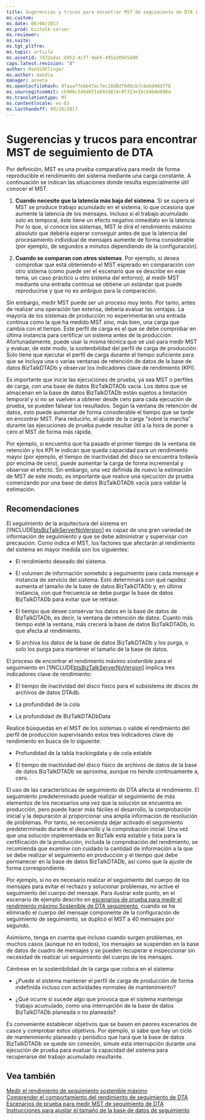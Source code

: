```yaml
---
title: Sugerencias y trucos para encontrar MST de seguimiento de DTA | Documentos de Microsoft
ms.custom: 
ms.date: 06/08/2017
ms.prod: biztalk-server
ms.reviewer: 
ms.suite: 
ms.tgt_pltfrm: 
ms.topic: article
ms.assetid: 7d72e4ac-d952-4cff-9a65-491e20945d40
caps.latest.revision: "8"
author: MandiOhlinger
ms.author: mandia
manager: anneta
ms.openlocfilehash: 9faaaf7ebb47ac7ec18d8df6d8cb7c6ebd48d7f8
ms.sourcegitcommit: cb908c540d8f1a692d01dc8f313e16cb4b4e696d
ms.translationtype: MT
ms.contentlocale: es-ES
ms.lasthandoff: 09/20/2017
---
```

# <a name="tips-and-tricks-for-finding-mst-of-dta-tracking"></a>Sugerencias y trucos para encontrar MST de seguimiento de DTA
Por definición, MST es una prueba comparativa para medir de forma reproducible el rendimiento del sistema mediante una carga constante. A continuación se indican las situaciones donde resulta especialmente útil conocer el MST.  
  
1.  **Cuando necesite que la latencia más baja del sistema**. Si se supera el MST se produce trabajo acumulado en el sistema, lo que ocasiona que aumente la latencia de los mensajes. Incluso si el trabajo acumulado solo es temporal, éste tiene un efecto negativo inmediato en la latencia. Por lo que, si conoce los sistemas, MST le dirá el rendimiento máximo absoluto que debería esperar conseguir antes de que la latencia del procesamiento individual de mensajes aumente de forma considerable (por ejemplo, de segundos a minutos dependiendo de la configuración).  
  
2.  **Cuando se comparan con otros sistemas**. Por ejemplo, si desea comprobar que está obteniendo el MST esperado en comparación con otro sistema (como puede ser el escenario que se describe en este tema, un caso práctico u otro sistema del entorno); al medir MST mediante una entrada continua se obtiene un estándar que puede reproducirse y que no es ambiguo para la comparación.  
  
 Sin embargo, medir MST puede ser un proceso muy lento. Por tanto, antes de realizar una operación tan extensa, debería evaluar las ventajas. La mayoría de los sistemas de producción no experimentarán una entrada continua como la que ha medido MST sino, más bien, una carga que cambia con el tiempo. Este perfil de carga es el que se debe comprobar en última instancia para certificar un sistema antes de la producción. Afortunadamente, puede usar la misma técnica que se usó para medir MST y evaluar, de este modo, la sostenibilidad del perfil de carga de producción. Solo tiene que ejecutar el perfil de carga durante el tiempo suficiente para que se incluya una o varias ventanas de retención de datos de la base de datos BizTalkDTADb y observar los indicadores clave de rendimiento (KPI).  
  
 Es importante que inicie las ejecuciones de prueba, ya sea MST o perfiles de carga, con una base de datos BizTalkDTADb vacía. Los datos que se almacenan en la base de datos BizTalkDTADb están sujetos a limitación temporal y si no se vuelven a obtener desde cero para cada ejecución de prueba, se pueden falsear los resultados. Según la ventana de retención de datos, esto puede aumentar de forma considerable el tiempo que se tarde en encontrar MST. Para reducirlo, el ajuste de la carga "sobre la marcha" durante las ejecuciones de prueba puede resultar útil a la hora de poner a cero el MST de forma más rápida.  
  
 Por ejemplo, si encuentra que ha pasado el primer tiempo de la ventana de retención y los KPI le indican que queda capacidad para un rendimiento mayor (por ejemplo, el tiempo de inactividad del disco se encuentra todavía por encima de cero), puede aumentar la carga de forma incremental y observar el efecto. Sin embargo, una vez definida de nuevo la estimación de MST de este modo, es importante que realice una ejecución de prueba comenzando por una base de datos BizTalkDTADb vacía para validar la estimación.  
  
## <a name="recommendations"></a>Recomendaciones  
 El seguimiento de la arquitectura del sistema en [!INCLUDE[btsBizTalkServerNoVersion](../includes/btsbiztalkservernoversion-md.md)] es capaz de una gran variedad de información de seguimiento y que se debe administrar y supervisar con precaución. Como indica el MST, los factores que afectarán al rendimiento del sistema en mayor medida son los siguientes:  
  
-   El rendimiento deseado del sistema.  
  
-   El volumen de información sometido a seguimiento para cada mensaje e instancia de servicio del sistema. Esto determinará con qué rapidez aumenta el tamaño de la base de datos BizTalkDTADb y, en última instancia, con qué frecuencia se debe purgar la base de datos BizTalkDTADb para evitar que se retrase.  
  
-   El tiempo que desee conservar los datos en la base de datos de BizTalkDTADb, es decir, la ventana de retención de datos. Cuanto más tiempo esté la ventana, más crecerá la base de datos BizTalkDTADb, lo que afecta al rendimiento.  
  
-   Si archiva los datos de la base de datos BizTalkDTADb y los purga, o solo los purga para mantener el tamaño de la base de datos.  
  
 El proceso de encontrar el rendimiento máximo sostenible para el seguimiento en [!INCLUDE[btsBizTalkServerNoVersion](../includes/btsbiztalkservernoversion-md.md)] implica tres indicadores clave de rendimiento:  
  
-   El tiempo de inactividad del disco físico para el subsistema de discos de archivos de datos DTAdb.  
  
-   La profundidad de la cola  
  
-   La profundidad de BizTalkDTADbData  
  
 Realice búsquedas en el MST de los sistemas o valide el rendimiento del perfil de producción supervisando estos tres indicadores clave de rendimiento en busca de lo siguiente:  
  
-   Profundidad de la tabla trackingdata y de cola estable  
  
-   El tiempo de inactividad del disco físico de archivos de datos de la base de datos BizTalkDTADb se aproxima, aunque no tiende continuamente a, cero.  
  
 El uso de las características de seguimiento de DTA afecta al rendimiento.  El seguimiento predeterminado puede realizar el seguimiento de más elementos de los necesarios una vez que la solución se encuentra en producción, pero puede hacer más fáciles el desarrollo, la comprobación inicial y la depuración al proporcionar una amplia información de resolución de problemas. Por tanto, se recomienda dejar activado el seguimiento predeterminado durante el desarrollo y la comprobación inicial. Una vez que una solución implementada en BizTalk está estable y lista para la certificación de la producción, incluida la comprobación del rendimiento, se recomienda que examine con cuidado la cantidad de información a la que se debe realizar el seguimiento en producción y el tiempo que debe permanecer en la base de datos BizTalkDTADb, así como que la ajuste de forma correspondiente.  
  
 Por ejemplo, si no es necesario realizar el seguimiento del cuerpo de los mensajes para evitar el rechazo y solucionar problemas, no active el seguimiento del cuerpo del mensaje. Para ilustrar este punto, en el escenario de ejemplo descrito en [escenarios de prueba para medir el rendimiento máximo Sostenible de DTA seguimiento](../core/test-scenarios-for-measuring-mst-of-dta-tracking.md), cuando se ha eliminado el cuerpo del mensaje componente de la configuración de seguimiento de seguimiento, se duplicó el MST a 40 mensajes por segundo.  
  
 Asimismo, tenga en cuenta que incluso cuando surgen problemas, en muchos casos (aunque no en todos), los mensajes se suspenden en la base de datos de cuadro de mensajes y se pueden recuperar e inspeccionar sin necesidad de realizar un seguimiento del cuerpo de los mensajes.  
  
 Céntrese en la sostenibilidad de la carga que coloca en el sistema:  
  
-   ¿Puede el sistema mantener el perfil de carga de producción de forma indefinida incluso con actividades normales de mantenimiento?  
  
-   ¿Qué ocurre si sucede algo que provoca que el sistema mantenga trabajo acumulado, como una interrupción de la base de datos BizTalkDTADb planeada o no planeada?  
  
 Es conveniente establecer objetivos que se basen en peores escenarios de casos y comprobar estos objetivos. Por ejemplo, si sabe que hay un ciclo de mantenimiento planeado y periódico que hará que la base de datos BizTalkDTADb se quede sin conexión, simule esta interrupción durante una ejecución de prueba para evaluar la capacidad del sistema para recuperarse del trabajo acumulado resultante.  
  
## <a name="see-also"></a>Vea también  
 [Medir el rendimiento de seguimiento sostenible máximo](../core/measuring-maximum-sustainable-tracking-throughput.md)   
 [Comprender el comportamiento del rendimiento de seguimiento de DTA](../core/understanding-dta-tracking-performance-behavior.md)   
 [Escenarios de prueba para medir MST de seguimiento de DTA](../core/test-scenarios-for-measuring-mst-of-dta-tracking.md)   
 [Instrucciones para ajustar el tamaño de la base de datos de seguimiento](../core/tracking-database-sizing-guidelines.md)